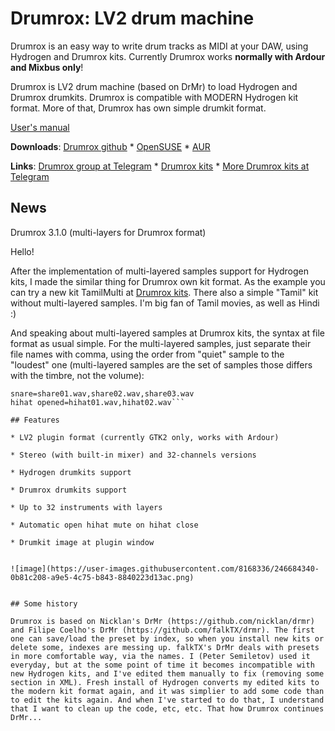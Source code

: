 # Drumrox: LV2 drum machine

Drumrox is an easy way to write drum tracks as MIDI at your DAW, using Hydrogen and Drumrox kits. Currently Drumrox works **normally with Ardour and Mixbus only**!

Drumrox is LV2 drum machine (based on DrMr) to load Hydrogen and Drumrox drumkits. Drumrox is compatible with MODERN Hydrogen kit format. More of that, Drumrox has own simple drumkit format.


[User's manual](manual.md)

**Downloads**: [Drumrox github](https://github.com/psemiletov/drumrox) *
[OpenSUSE](https://build.opensuse.org/package/show/multimedia:proaudio/drumrox) *
[AUR](https://aur.archlinux.org/packages/drumrox)

**Links**: [Drumrox group at Telegram](https://t.me/drumrox) * [Drumrox kits](https://github.com/psemiletov/drumrox-kits) * [More Drumrox kits at Telegram](https://t.me/drumrox_kits)

## News

Drumrox 3.1.0 (multi-layers for Drumrox format)

Hello!

After the implementation of multi-layered samples support for Hydrogen kits, I made the similar thing for Drumrox own kit format. As the example you can try a new kit TamilMulti at [Drumrox kits](https://github.com/psemiletov/drumrox-kits). There also a simple "Tamil" kit without multi-layered samples. I'm big fan of Tamil movies, as well as Hindi :)

And speaking about multi-layered samples at Drumrox kits, the syntax at file format as usual simple. For the multi-layered samples, just separate their file names with comma, using the order from "quiet" sample to the "loudest" one (multi-layered samples are the set of samples those differs with the timbre, not the volume):

```kick=kick01.wav,kick02.wav,kick03.wav,kick04.wav
snare=share01.wav,share02.wav,share03.wav
hihat opened=hihat01.wav,hihat02.wav```

## Features

* LV2 plugin format (currently GTK2 only, works with Ardour)

* Stereo (with built-in mixer) and 32-channels versions

* Hydrogen drumkits support

* Drumrox drumkits support

* Up to 32 instruments with layers

* Automatic open hihat mute on hihat close

* Drumkit image at plugin window


![image](https://user-images.githubusercontent.com/8168336/246684340-0b81c208-a9e5-4c75-b843-8840223d13ac.png)


## Some history

Drumrox is based on Nicklan's DrMr (https://github.com/nicklan/drmr) and Filipe Coelho's DrMr (https://github.com/falkTX/drmr). The first one can save/load the preset by index, so when you install new kits or delete some, indexes are messing up. falkTX's DrMr deals with presets in more comfortable way, via the names. I (Peter Semiletov) used it everyday, but at the some point of time it becomes incompatible with new Hydrogen kits, and I've edited them manually to fix (removing some section in XML). Fresh install of Hydrogen converts my edited kits to the modern kit format again, and it was simplier to add some code than to edit the kits again. And when I've started to do that, I understand that I want to clean up the code, etc, etc. That how Drumrox continues DrMr...



